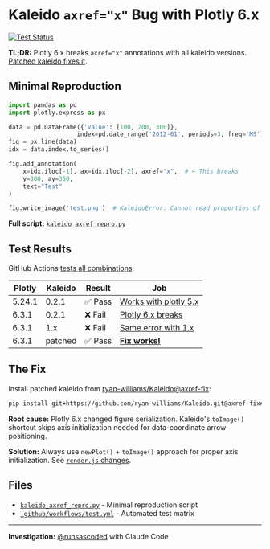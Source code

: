 # Kaleido `axref="x"` Bug with Plotly 6.x

[![Test Status][badge]][gha-run]

**TL;DR:** Plotly 6.x breaks `axref="x"` annotations with all kaleido versions. [Patched kaleido fixes it][kaleido-fork].

## Minimal Reproduction

```python
import pandas as pd
import plotly.express as px

data = pd.DataFrame({'Value': [100, 200, 300]},
                   index=pd.date_range('2012-01', periods=3, freq='MS'))
fig = px.line(data)
idx = data.index.to_series()

fig.add_annotation(
    x=idx.iloc[-1], ax=idx.iloc[-2], axref="x",  # ← This breaks
    y=300, ay=350,
    text="Test"
)

fig.write_image('test.png')  # KaleidoError: Cannot read properties of undefined (reading 'val')
```

**Full script:** [`kaleido_axref_repro.py`](kaleido_axref_repro.py)

## Test Results

GitHub Actions [tests all combinations][gha-run]:

| Plotly | Kaleido | Result | Job |
|--------|---------|--------|-----|
| 5.24.1 | 0.2.1 | ✅ Pass | [Works with plotly 5.x][job-5.24] |
| 6.3.1 | 0.2.1 | ❌ Fail | [Plotly 6.x breaks][job-6.3-0.2] |
| 6.3.1 | 1.x | ❌ Fail | [Same error with 1.x][job-6.3-1.x] |
| 6.3.1 | patched | ✅ Pass | [**Fix works!**][job-patched] |

## The Fix

Install patched kaleido from [ryan-williams/Kaleido@axref-fix][kaleido-fork]:

```bash
pip install git+https://github.com/ryan-williams/Kaleido.git@axref-fix#subdirectory=src/py
```

**Root cause:** Plotly 6.x changed figure serialization. Kaleido's `toImage()` shortcut skips axis initialization needed for data-coordinate arrow positioning.

**Solution:** Always use `newPlot()` + `toImage()` approach for proper axis initialization. See [`render.js` changes][kaleido-diff].

## Files

- [`kaleido_axref_repro.py`](kaleido_axref_repro.py) - Minimal reproduction script
- [`.github/workflows/test.yml`](.github/workflows/test.yml) - Automated test matrix

---

**Investigation:** [@runsascoded](https://github.com/runsascoded) with Claude Code

[badge]: https://github.com/ryan-williams/kaleido-bug/actions/workflows/test.yml/badge.svg
[gha-run]: https://github.com/ryan-williams/kaleido-bug/actions/runs/18825456806
[job-5.24]: https://github.com/ryan-williams/kaleido-bug/actions/runs/18825456806/job/50218095817
[job-6.3-0.2]: https://github.com/ryan-williams/kaleido-bug/actions/runs/18825456806/job/50218095907
[job-6.3-1.x]: https://github.com/ryan-williams/kaleido-bug/actions/runs/18825456806/job/50218095990
[job-patched]: https://github.com/ryan-williams/kaleido-bug/actions/runs/18825456806/job/50218096094
[kaleido-fork]: https://github.com/ryan-williams/Kaleido/tree/axref-fix
[kaleido-diff]: https://github.com/ryan-williams/Kaleido/commit/56961ab
